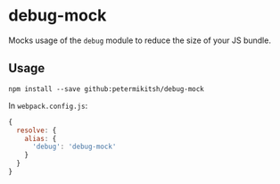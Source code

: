 # debug-mock

Mocks usage of the `debug` module to reduce the size of your JS bundle.

## Usage

```
npm install --save github:petermikitsh/debug-mock
```

In `webpack.config.js`:

```js
{
  resolve: {
    alias: {
      'debug': 'debug-mock'
    }
  }
}
```
